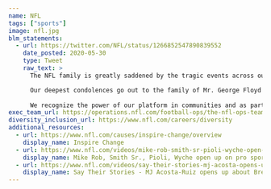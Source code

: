 ```yaml
---
name: NFL
tags: ["sports"]
image: nfl.jpg
blm_statements:
  - url: https://twitter.com/NFL/status/1266852547890839552
    date_posted: 2020-05-30
    type: Tweet
    raw_text: >
      The NFL family is greatly saddened by the tragic events across our country. The protesters' reactions to these incidents reflect the pain, anger and frustration that so many of us feel.

      Our deepest condolences go out to the family of Mr. George Floyd and to those who have lost loved ones, including the families of Ms. Breonna Taylor in Louisville, and Mr. Ahmaud Arbery, the cousin of Tracy Walker of the Detroit Lions.
      
      We recognize the power of our platform in communities and as part of the fabric of American society. We embrace that responsibility and are committed to continuing the important work to address these systemic issues together with our players, clubs and partners.
exec_team_url: https://operations.nfl.com/football-ops/the-nfl-ops-team/
diversity_inclusion_url: https://www.nfl.com/careers/diversity
additional_resources:
  - url: https://www.nfl.com/causes/inspire-change/overview
    display_name: Inspire Change
  - url: https://www.nfl.com/videos/mike-rob-smith-sr-pioli-wyche-open-up-on-pro-sports-role-in-push-for-racial-equa
    display_name: Mike Rob, Smith Sr., Pioli, Wyche open up on pro sports' role in push for racial equality
  - url: https://www.nfl.com/videos/say-their-stories-mj-acosta-opens-up-about-breonna-taylor-s-impact-on-her-life
    display_name: Say Their Stories - MJ Acosta-Ruiz opens up about Breonna Taylor's impact on her life
---
```

